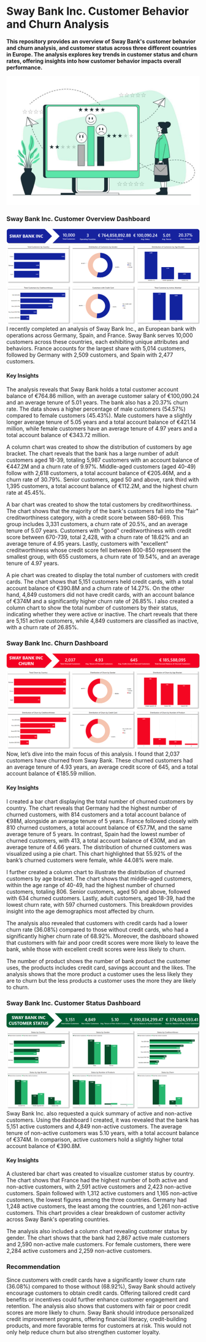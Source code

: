 # Sway Bank Inc. Customer Behavior and Churn Analysis
**This repository provides an overview of Sway Bank's customer behavior and churn analysis, and customer status across three different countries in Europe. The analysis explores key trends in customer status and churn rates, offering insights into how customer behavior impacts overall performance.**

![Churn Illustration](https://github.com/Herola007/Customer-Churn-Analysis/blob/main/Customer%20Churn%20Illustration.jpg?raw=true)


### Sway Bank Inc. Customer Overview Dashboard
![Dashboad Overview](https://github.com/Herola007/Customer-Churn-Analysis/blob/main/Dashboard%20Overview.png?raw=true)
I recently completed an analysis of Sway Bank Inc., an European bank with operations across Germany, Spain, and France. Sway Bank serves 10,000 customers across these countries, each exhibiting unique attributes and behaviors. France accounts for the largest share with 5,014 customers, followed by Germany with 2,509 customers, and Spain with 2,477 customers.
#### Key Insights
The analysis reveals that Sway Bank holds a total customer account balance of €764.86 million, with an average customer salary of €100,090.24 and an average tenure of 5.01 years. The bank also has a 20.37% churn rate. The data shows a higher percentage of male customers (54.57%) compared to female customers (45.43%). Male customers have a slightly longer average tenure of 5.05 years and a total account balance of €421.14 million, while female customers have an average tenure of 4.97 years and a total account balance of €343.72 million.

A column chart was created to show the distribution of customers by age bracket. The chart reveals that the bank has a large number of adult customers aged 18-39, totaling 5,987 customers with an account balance of €447.2M and a churn rate of 9.97%. Middle-aged customers (aged 40-49) follow with 2,618 customers, a total account balance of €205.46M, and a churn rate of 30.79%. Senior customers, aged 50 and above, rank third with 1,395 customers, a total account balance of €112.2M, and the highest churn rate at 45.45%.

A bar chart was created to show the total customers by creditworthiness. The chart shows that the majority of the bank's customers fall into the "fair" creditworthiness category, with a credit score between 580-669. This group includes 3,331 customers, a churn rate of 20.5%, and an average tenure of 5.07 years. Customers with "good" creditworthiness with credit score between 670-739, total 2,428, with a churn rate of 18.62% and an average tenure of 4.95 years. Lastly, customers with "excellent" creditworthiness whose credit score fell between 800-850 represent the smallest group, with 655 customers, a churn rate of 19.54%, and an average tenure of 4.97 years.

A pie chart was created to display the total number of customers with credit cards. The chart shows that 5,151 customers held credit cards, with a total account balance of €390.8M and a churn rate of 14.27%. On the other hand, 4,849 customers did not have credit cards, with an account balance of €374M and a significantly higher churn rate of 26.85%. I also created a column chart to show the total number of customers by their status, indicating whether they were active or inactive. The chart reveals that there are 5,151 active customers, while 4,849 customers are classified as inactive, with a churn rate of 26.85%.


### Sway Bank Inc. Churn Dashboard
![Churn Dashboard](https://github.com/Herola007/Customer-Churn-Analysis/blob/main/Churn%20Dashboard.png?raw=true)
Now, let’s dive into the main focus of this analysis. I found that 2,037 customers have churned from Sway Bank. These churned customers had an average tenure of 4.93 years, an average credit score of 645, and a total account balance of €185.59 million.
#### Key Insights
I created a bar chart displaying the total number of churned customers by country. The chart reveals that Germany had the highest number of churned customers, with 814 customers and a total account balance of €98M, alongside an average tenure of 5 years. France followed closely with 810 churned customers, a total account balance of €57.7M, and the same average tenure of 5 years. In contrast, Spain had the lowest number of churned customers, with 413, a total account balance of €30M, and an average tenure of 4.66 years. The distribution of churned customers was visualized using a pie chart. This chart highlighted that 55.92% of the bank’s churned customers were female, while 44.08% were male.

I further created a column chart to illustrate the distribution of churned customers by age bracket. The chart shows that middle-aged customers, within the age range of 40-49, had the highest number of churned customers, totaling 806. Senior customers, aged 50 and above, followed with 634 churned customers. Lastly, adult customers, aged 18-39, had the lowest churn rate, with 597 churned customers. This breakdown provides insight into the age demographics most affected by churn.

The analysis also revealed that customers with credit cards had a lower churn rate (36.08%) compared to those without credit cards, who had a significantly higher churn rate of 68.92%. Moreover, the dashboard showed that customers with fair and poor credit scores were more likely to leave the bank, while those with excellent credit scores were less likely to churn. 

The number of product shows the number of bank product the customer uses, the products includes credit card, savings account and the likes. The analysis shows that the more product a customer uses the less likely they are to churn but the less products a customer uses the more they are likely to churn. 

### Sway Bank Inc. Customer Status Dashboard
![Customer Status](https://github.com/Herola007/Customer-Churn-Analysis/blob/main/Customer%20Status.png?raw=true)
Sway Bank Inc. also requested a quick summary of active and non-active customers. Using the dashboard I created, it was revealed that the bank has 5,151 active customers and 4,849 non-active customers. The average tenure of non-active customers was 5.10 years, with a total account balance of €374M. In comparison, active customers hold a slightly higher total account balance of €390.8M. 
#### Key Insights
A clustered bar chart was created to visualize customer status by country. The chart shows that France had the highest number of both active and non-active customers, with 2,591 active customers and 2,423 non-active customers. Spain followed with 1,312 active customers and 1,165 non-active customers, the lowest figures among the three countries. Germany had 1,248 active customers, the least among the countries, and 1,261 non-active customers. This chart provides a clear breakdown of customer activity across Sway Bank's operating countries. 

The analysis also included a column chart revealing customer status by gender. The chart shows that the bank had 2,867 active male customers and 2,590 non-active male customers. For female customers, there were 2,284 active customers and 2,259 non-active customers.  


### Recommendation
Since customers with credit cards have a significantly lower churn rate (36.08%) compared to those without (68.92%), Sway Bank should actively encourage customers to obtain credit cards. Offering tailored credit card benefits or incentives could further enhance customer engagement and retention. The analysis also shows that customers with fair or poor credit scores are more likely to churn. Sway Bank should introduce personalized credit improvement programs, offering financial literacy, credit-building products, and more favorable terms for customers at risk. This would not only help reduce churn but also strengthen customer loyalty.






